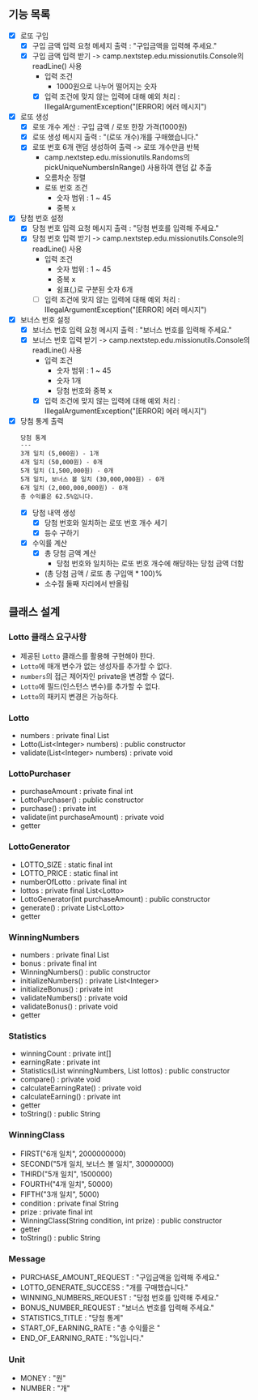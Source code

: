 ## 기능 목록
- [x] 로또 구입
  - [x] 구입 금액 입력 요청 메세지 출력 : "구입금액을 입력해 주세요."
  - [x] 구입 금액 입력 받기 -> camp.nextstep.edu.missionutils.Console의 readLine() 사용
    - 입력 조건
      - 1000원으로 나누어 떨어지는 숫자
    - [x] 입력 조건에 맞지 않는 입력에 대해 예외 처리 : IllegalArgumentException("[ERROR] 에러 메시지")
- [x] 로또 생성
  - [x] 로또 개수 계산 : 구입 금액 / 로또 한장 가격(1000원)
  - [x] 로또 생성 메시지 출력 : "(로또 개수)개를 구매했습니다."
  - [x] 로또 번호 6개 랜덤 생성하여 출력 -> 로또 개수만큼 반복
    - camp.nextstep.edu.missionutils.Randoms의 pickUniqueNumbersInRange() 사용하여 랜덤 값 추출
    - 오름차순 정렬
    - 로또 번호 조건
      - 숫자 범위 : 1 ~ 45
      - 중복 x
- [x] 당첨 번호 설정
  - [x] 당첨 번호 입력 요청 메시지 출력 : "당첨 번호를 입력해 주세요."
  - [x] 당첨 번호 입력 받기 -> camp.nextstep.edu.missionutils.Console의 readLine() 사용
    - 입력 조건
        - 숫자 범위 : 1 ~ 45
        - 중복 x
        - 쉼표(,)로 구분된 숫자 6개
    - [ ] 입력 조건에 맞지 않는 입력에 대해 예외 처리 : IllegalArgumentException("[ERROR] 에러 메시지")
- [x] 보너스 번호 설정
    - [x] 보너스 번호 입력 요청 메시지 출력 : "보너스 번호를 입력해 주세요."
    - [x] 보너스 번호 입력 받기 -> camp.nextstep.edu.missionutils.Console의 readLine() 사용
      - 입력 조건
        - 숫자 범위 : 1 ~ 45
        - 숫자 1개
        - 당첨 번호와 중복 x
      - [x] 입력 조건에 맞지 않는 입력에 대해 예외 처리 : IllegalArgumentException("[ERROR] 에러 메시지")
- [x] 당첨 통계 출력
     ```
    당첨 통계
    ---
    3개 일치 (5,000원) - 1개
    4개 일치 (50,000원) - 0개
    5개 일치 (1,500,000원) - 0개
    5개 일치, 보너스 볼 일치 (30,000,000원) - 0개
    6개 일치 (2,000,000,000원) - 0개
    총 수익률은 62.5%입니다.
     ```
  - [x] 당첨 내역 생성
    - [x] 당첨 번호와 일치하는 로또 번호 개수 세기
    - [x] 등수 구하기
  - [x] 수익률 계산
    - [x] 총 당첨 금액 계산
      - 당첨 번호와 일치하는 로또 번호 개수에 해당하는 당첨 금액 더함
    - (총 당첨 금액 / 로또 총 구입액 * 100)%
    - 소수점 둘째 자리에서 반올림

## 클래스 설계
### Lotto 클래스 요구사항
- 제공된 `Lotto` 클래스를 활용해 구현해야 한다.
- `Lotto`에 매개 변수가 없는 생성자를 추가할 수 없다.
- `numbers`의 접근 제어자인 private을 변경할 수 없다.
- `Lotto`에 필드(인스턴스 변수)를 추가할 수 없다.
- `Lotto`의 패키지 변경은 가능하다.
### Lotto
- numbers : private final List<Integer>
- Lotto(List\<Integer> numbers) : public constructor
- validate(List\<Integer> numbers) : private void
### LottoPurchaser
- purchaseAmount : private final int
- LottoPurchaser() : public constructor
- purchase() : private int
- validate(int purchaseAmount) : private void
- getter
### LottoGenerator
- LOTTO_SIZE : static final int
- LOTTO_PRICE : static final int
- numberOfLotto : private final int
- lottos : private final List\<Lotto>
- LottoGenerator(int purchaseAmount) : public constructor
- generate() : private List\<Lotto> 
- getter
### WinningNumbers
- numbers : private final List<Integer>
- bonus : private final int
- WinningNumbers() : public constructor
- initializeNumbers() : private List\<Integer>
- initializeBonus() : private int
- validateNumbers() : private void
- validateBonus() : private void
- getter
### Statistics
- winningCount : private int[]
- earningRate : private int
- Statistics(List<Integer> winningNumbers, List<Lotto> lottos) : public constructor
- compare() : private void
- calculateEarningRate() : private void
- calculateEarning() : private int
- getter
- toString() : public String
### WinningClass
- FIRST("6개 일치", 2000000000)
- SECOND("5개 일치, 보너스 볼 일치", 30000000)
- THIRD("5개 일치", 1500000)
- FOURTH("4개 일치", 50000)
- FIFTH("3개 일치", 5000)
- condition : private final String
- prize : private final int
- WinningClass(String condition, int prize) : public constructor
- getter
- toString() : public String
### Message
- PURCHASE_AMOUNT_REQUEST :  "구입금액을 입력해 주세요."
- LOTTO_GENERATE_SUCCESS : "개를 구매했습니다."
- WINNING_NUMBERS_REQUEST : "당첨 번호를 입력해 주세요."
- BONUS_NUMBER_REQUEST : "보너스 번호를 입력해 주세요."
- STATISTICS_TITLE : "당첨 통계"
- START_OF_EARNING_RATE : "총 수익률은 "
- END_OF_EARNING_RATE : "%입니다."
### Unit
- MONEY : "원"
- NUMBER : "개"
